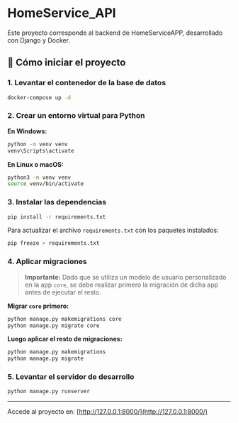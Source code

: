 # HomeService\_API

Este proyecto corresponde al backend de HomeServiceAPP, desarrollado con Django y Docker.

## 🔧 Cómo iniciar el proyecto

### 1. Levantar el contenedor de la base de datos

```bash
docker-compose up -d
```

### 2. Crear un entorno virtual para Python

**En Windows:**

```bash
python -m venv venv
venv\Scripts\activate
```

**En Linux o macOS:**

```bash
python3 -m venv venv
source venv/bin/activate
```

### 3. Instalar las dependencias

```bash
pip install -r requirements.txt
```

Para actualizar el archivo `requirements.txt` con los paquetes instalados:

```bash
pip freeze > requirements.txt
```

### 4. Aplicar migraciones

> **Importante:** Dado que se utiliza un modelo de usuario personalizado en la app `core`, se debe realizar primero la migración de dicha app antes de ejecutar el resto.

**Migrar `core` primero:**

```bash
python manage.py makemigrations core
python manage.py migrate core
```

**Luego aplicar el resto de migraciones:**

```bash
python manage.py makemigrations
python manage.py migrate
```

### 5. Levantar el servidor de desarrollo

```bash
python manage.py runserver
```

---

Accede al proyecto en: [http://127.0.0.1:8000/](http://127.0.0.1:8000/)


